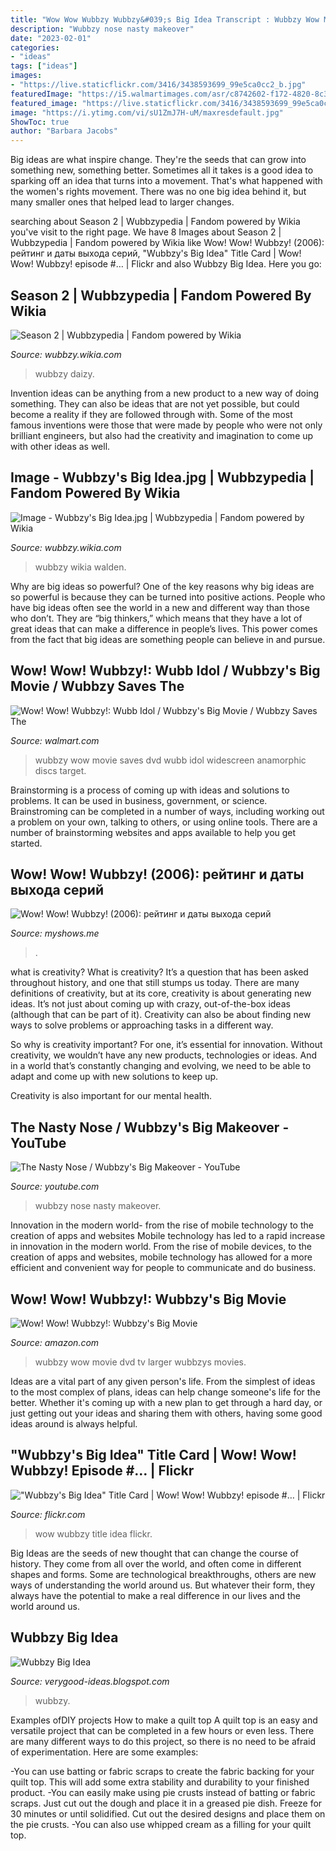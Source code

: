 ```yaml
---
title: "Wow Wow Wubbzy Wubbzy&#039;s Big Idea Transcript : Wubbzy Wow Movie Dvd Tv Larger Wubbzys Movies"
description: "Wubbzy nose nasty makeover"
date: "2023-02-01"
categories:
- "ideas"
tags: ["ideas"]
images:
- "https://live.staticflickr.com/3416/3438593699_99e5ca0cc2_b.jpg"
featuredImage: "https://i5.walmartimages.com/asr/c8742602-f172-4820-8c3c-b2cd78ca50ca_1.164ae7b1f8e68533267d02ca0a6a5ca4.jpeg?odnHeight=450&amp;odnWidth=450&amp;odnBg=FFFFFF"
featured_image: "https://live.staticflickr.com/3416/3438593699_99e5ca0cc2_b.jpg"
image: "https://i.ytimg.com/vi/sU1ZmJ7H-uM/maxresdefault.jpg"
ShowToc: true
author: "Barbara Jacobs"
---
```



Big ideas are what inspire change. They're the seeds that can grow into something new, something better. Sometimes all it takes is a good idea to sparking off an idea that turns into a movement. That's what happened with the women's rights movement. There was no one big idea behind it, but many smaller ones that helped lead to larger changes.

	

		
searching about Season 2 | Wubbzypedia | Fandom powered by Wikia you've visit to the right page. We have 8 Images about Season 2 | Wubbzypedia | Fandom powered by Wikia like Wow! Wow! Wubbzy! (2006): рейтинг и даты выхода серий, &quot;Wubbzy&#039;s Big Idea&quot; Title Card | Wow! Wow! Wubbzy! episode #… | Flickr and also Wubbzy Big Idea. Here you go:
		
    
## Season 2 | Wubbzypedia | Fandom Powered By Wikia

<img loading=lazy src="http://vignette3.wikia.nocookie.net/wubbzy/images/f/fe/IWubbzy_024.png/revision/latest?cb=20131209204514" onerror="this.onerror=null;this.src='https://tse2.mm.bing.net/th?id=OIP.tjJSTGmHSAOkrPgXPJl2VAHaEK&amp;pid=15.1';" alt="Season 2 | Wubbzypedia | Fandom powered by Wikia">

_Source: wubbzy.wikia.com_

>wubbzy daizy. 

	

Invention ideas can be anything from a new product to a new way of doing something. They can also be ideas that are not yet possible, but could become a reality if they are followed through with. Some of the most famous inventions were those that were made by people who were not only brilliant engineers, but also had the creativity and imagination to come up with other ideas as well.

    
## Image - Wubbzy&#039;s Big Idea.jpg | Wubbzypedia | Fandom Powered By Wikia

<img loading=lazy src="http://vignette3.wikia.nocookie.net/wubbzy/images/9/95/You_Gotta_Have_Art.jpg/revision/latest/window-crop/width/200/x-offset/0/y-offset/28/window-width/500/window-height/250?cb=20120422232206" onerror="this.onerror=null;this.src='https://tse2.mm.bing.net/th?id=OIP.wKTPo8GGZytZPmySclMsZgAAAA&amp;pid=15.1';" alt="Image - Wubbzy&#039;s Big Idea.jpg | Wubbzypedia | Fandom powered by Wikia">

_Source: wubbzy.wikia.com_

>wubbzy wikia walden. 

	

Why are big ideas so powerful?
One of the key reasons why big ideas are so powerful is because they can be turned into positive actions. People who have big ideas often see the world in a new and different way than those who don’t. They are “big thinkers,” which means that they have a lot of great ideas that can make a difference in people’s lives. This power comes from the fact that big ideas are something people can believe in and pursue.

    
## Wow! Wow! Wubbzy!: Wubb Idol / Wubbzy&#039;s Big Movie / Wubbzy Saves The

<img loading=lazy src="https://i5.walmartimages.com/asr/c8742602-f172-4820-8c3c-b2cd78ca50ca_1.164ae7b1f8e68533267d02ca0a6a5ca4.jpeg?odnHeight=450&amp;odnWidth=450&amp;odnBg=FFFFFF" onerror="this.onerror=null;this.src='https://tse3.mm.bing.net/th?id=OIP.AYBcfawEdlWDDBQLjhyf4QAAAA&amp;pid=15.1';" alt="Wow! Wow! Wubbzy!: Wubb Idol / Wubbzy&#039;s Big Movie / Wubbzy Saves The">

_Source: walmart.com_

>wubbzy wow movie saves dvd wubb idol widescreen anamorphic discs target. 

	

Brainstorming is a process of coming up with ideas and solutions to problems. It can be used in business, government, or science. Brainstroming can be completed in a number of ways, including working out a problem on your own, talking to others, or using online tools. There are a number of brainstorming websites and apps available to help you get started.

    
## Wow! Wow! Wubbzy! (2006): рейтинг и даты выхода серий

<img loading=lazy src="https://media.myshows.me/shows/normal/7/00/700d349d4fe955848d95da9cc462abd6.jpg" onerror="this.onerror=null;this.src='https://tse1.mm.bing.net/th?id=OIP.d4pfwdERxDN_Dm4tJ3QQYQAAAA&amp;pid=15.1';" alt="Wow! Wow! Wubbzy! (2006): рейтинг и даты выхода серий">

_Source: myshows.me_

>. 

	

what is creativity?
What is creativity? It’s a question that has been asked throughout history, and one that still stumps us today. There are many definitions of creativity, but at its core, creativity is about generating new ideas.
It’s not just about coming up with crazy, out-of-the-box ideas (although that can be part of it). Creativity can also be about finding new ways to solve problems or approaching tasks in a different way.

So why is creativity important? For one, it’s essential for innovation. Without creativity, we wouldn’t have any new products, technologies or ideas. And in a world that’s constantly changing and evolving, we need to be able to adapt and come up with new solutions to keep up.

Creativity is also important for our mental health.

    
## The Nasty Nose / Wubbzy&#039;s Big Makeover - YouTube

<img loading=lazy src="https://i.ytimg.com/vi/sU1ZmJ7H-uM/maxresdefault.jpg" onerror="this.onerror=null;this.src='https://tse3.mm.bing.net/th?id=OIP.2CDRiFlIJdWeTw8A0MLDHQHaEK&amp;pid=15.1';" alt="The Nasty Nose / Wubbzy&#039;s Big Makeover - YouTube">

_Source: youtube.com_

>wubbzy nose nasty makeover. 

	

Innovation in the modern world- from the rise of mobile technology to the creation of apps and websites
Mobile technology has led to a rapid increase in innovation in the modern world. From the rise of mobile devices, to the creation of apps and websites, mobile technology has allowed for a more efficient and convenient way for people to communicate and do business.

    
## Wow! Wow! Wubbzy!: Wubbzy&#039;s Big Movie

<img loading=lazy src="http://g-ecx.images-amazon.com/images/G/01/dvd/anchorbay/w2.jpg" onerror="this.onerror=null;this.src='https://tse2.mm.bing.net/th?id=OIP.5OC1kPaCrqKy4kP2NGLP3AHaEK&amp;pid=15.1';" alt="Wow! Wow! Wubbzy!: Wubbzy&#039;s Big Movie">

_Source: amazon.com_

>wubbzy wow movie dvd tv larger wubbzys movies. 

	

Ideas are a vital part of any given person's life. From the simplest of ideas to the most complex of plans, ideas can help change someone's life for the better. Whether it's coming up with a new plan to get through a hard day, or just getting out your ideas and sharing them with others, having some good ideas around is always helpful.

    
## &quot;Wubbzy&#039;s Big Idea&quot; Title Card | Wow! Wow! Wubbzy! Episode #… | Flickr

<img loading=lazy src="https://live.staticflickr.com/3416/3438593699_99e5ca0cc2_b.jpg" onerror="this.onerror=null;this.src='https://tse4.mm.bing.net/th?id=OIP.Atv6eUMyvSC4hSWsXOI5TwHaEK&amp;pid=15.1';" alt="&quot;Wubbzy&#039;s Big Idea&quot; Title Card | Wow! Wow! Wubbzy! episode #… | Flickr">

_Source: flickr.com_

>wow wubbzy title idea flickr. 

	

Big Ideas are the seeds of new thought that can change the course of history. They come from all over the world, and often come in different shapes and forms. Some are technological breakthroughs, others are new ways of understanding the world around us. But whatever their form, they always have the potential to make a real difference in our lives and the world around us.

    
## Wubbzy Big Idea

<img loading=lazy src="https://shelltoon.typepad.com/.a/6a0105368432c0970c0115711c2ad0970b-pi" onerror="this.onerror=null;this.src='https://tse2.mm.bing.net/th?id=OIP.Y_H3hYxvSKV6rv1qXZ-2SwAAAA&amp;pid=15.1';" alt="Wubbzy Big Idea">

_Source: verygood-ideas.blogspot.com_

>wubbzy. 

	

Examples ofDIY projects
How to make a quilt top
A quilt top is an easy and versatile project that can be completed in a few hours or even less. There are many different ways to do this project, so there is no need to be afraid of experimentation. Here are some examples: 

-You can use batting or fabric scraps to create the fabric backing for your quilt top. This will add some extra stability and durability to your finished product. 
-You can easily make using pie crusts instead of batting or fabric scraps. Just cut out the dough and place it in a greased pie dish. Freeze for 30 minutes or until solidified. Cut out the desired designs and place them on the pie crusts. 
-You can also use whipped cream as a filling for your quilt top.

